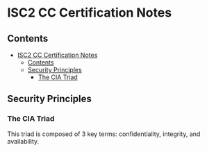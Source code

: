 # ISC2 CC Certification Notes

## Contents

- [ISC2 CC Certification Notes](#isc2-cc-certification-notes)
  - [Contents](#contents)
  - [Security Principles](#security-principles)
    - [The CIA Triad](#the-cia-triad)

## Security Principles

### The CIA Triad

This triad is composed of 3 key terms: confidentiality, integrity, and availability. 
